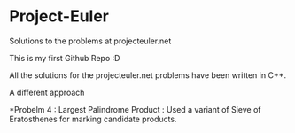 Project-Euler
=============

Solutions to the problems at projecteuler.net

This is my first Github Repo :D

All the solutions for the projecteuler.net problems have been written in C++. 

A different approach

*Probelm 4 : Largest Palindrome Product : Used a variant of Sieve of Eratosthenes for marking candidate products.
